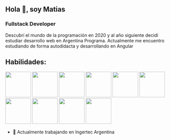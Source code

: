 ## Hola 👋, soy Matias
### Fullstack Developer

Descubrí el mundo de la programación en 2020 y al año siguiente decidí estudiar desarrollo web en Argentina Programa. Actualmente me encuentro estudiando de forma autodidacta y desarrollando en Angular

## Habilidades:
<div>
  <img src="https://img.icons8.com/color/452/html-5--v1.png" width="80px"/>
  <img src="https://img.icons8.com/color/452/css3.png" width="80px"/>
  <img src="https://img.icons8.com/color/452/javascript--v1.png" width="80px"/>
  <img src="https://img.icons8.com/color/452/typescript.png" width="80px"/>
  <img src="https://img.icons8.com/color/344/angularjs.png" width="80px"/>
  <img src="https://img.icons8.com/color/452/sass.png" width="80px"/>
  <img src="https://img.icons8.com/color/452/java-coffee-cup-logo--v1.png" width="80px"/>
  <img src="https://img.icons8.com/office/344/spring-logo.png" width="80px"/>
  <img src="https://img.icons8.com/color/452/nodejs.png" width="80px"/>
  <img src="https://img.icons8.com/color/452/mysql-logo.png" width="80px"/>
</div>


- 🔭 Actualmente trabajando en Ingertec Argentina




